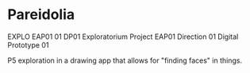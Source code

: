 # Pareidolia

EXPLO EAP01 01 DP01 
Exploratorium Project EAP01 Direction 01 Digital Prototype 01 

P5 exploration in a drawing app that allows for "finding faces" in things. 
